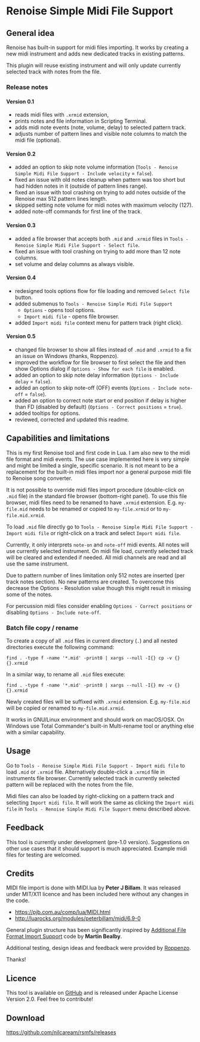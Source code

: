 # Renoise Simple Midi File Support

## General idea

Renoise has built-in support for midi files importing. It works by creating a new midi instrument and adds new dedicated tracks in existing patterns.

This plugin will reuse existing instrument and will only update currently selected track with notes from the file.

### Release notes

#### Version 0.1

- reads midi files with `.xrmid` extension,
- prints notes and file information in Scripting Terminal.
- adds midi note events (note, volume, delay) to selected pattern track.
- adjusts number of pattern lines and visible note columns to match the midi file (optional).

#### Version 0.2

- added an option to skip note volume information (`Tools - Renoise Simple Midi File Support - Include velocity` = `false`).
- fixed an issue with old notes cleanup when pattern was too short but had hidden notes in it (outside of pattern lines range).
- fixed an issue with tool crashing on trying to add notes outside of the Renoise max 512 pattern lines length.
- skipped setting note volume for midi notes with maximum velocity (127).
- added note-off commands for first line of the track.

#### Version 0.3

- added a file browser that accepts both `.mid` and `.xrmid` files in `Tools - Renoise Simple Midi File Support - Select file`.
- fixed an issue with tool crashing on trying to add more than 12 note columns.
- set volume and delay columns as always visible.

#### Version 0.4

- redesigned tools options flow for file loading and removed `Select file` button.
- added submenus to `Tools - Renoise Simple Midi File Support`
    - `Options` - opens tool options.
    - `Import midi file` - opens file browser.
- added `Import midi file` context menu for pattern track (right click).

#### Version 0.5

- changed file browser to show all files instead of `.mid` and `.xrmid` to a fix an issue on Windows (thanks, Roppenzo).
- improved the workflow for file browser to first select the file and then show Options dialog if `Options - Show for each file` is enabled.
- added an option to skip note delay information (`Options - Include delay` = `false`).
- added an option to skip note-off (OFF) events (`Options - Include note-off` = `false`).
- added an option to correct note start or end position if delay is higher than FD (disabled by default) (`Options - Correct positions` = `true`).
- added tooltips for options.
- reviewed, corrected and updated this readme.

## Capabilities and limitations

This is my first Renoise tool and first code in Lua. I am also new to the midi file format and midi events. The use case implemented here is very simple and might be limited a single, specific scenario. It is not meant to be a replacement for the built-in midi files import nor a general purpose midi file to Renoise song converter.

It is not possible to override midi files import procedure (double-click on `.mid` file) in the standard file browser (bottom-right panel). To use this file browser, midi files need to be renamed to have `.xrmid` extension. E.g. `my-file.mid` needs to be renamed or copied to `my-file.xrmid` or to `my-file.mid.xrmid`.

To load `.mid` file directly go to `Tools - Renoise Simple Midi File Support - Import midi file` or right-click on a track and select `Import midi file`.

Currently, it only interprets `note-on` and `note-off` midi events. All notes will use currently selected instrument. On midi file load, currently selected track will be cleared and extended if needed. All midi channels are read and all use the same instrument.

Due to pattern number of lines limitation only 512 notes are inserted (per track notes section). No new patterns are created. To overcome this decrease the Options - Resolution value though this might result in missing some of the notes.

For percussion midi files consider enabling `Options - Correct positions` or disabling `Options - Include note-off`.

### Batch file copy / rename

To create a copy of all `.mid` files in current directory (`.`) and all nested directories execute the following command:

    find . -type f -name '*.mid' -print0 | xargs --null -I{} cp -v {} {}.xrmid

In a similar way, to rename all `.mid` files execute:

    find . -type f -name '*.mid' -print0 | xargs --null -I{} mv -v {} {}.xrmid

Newly created files will be suffixed with `.xrmid` extension. E.g. `my-file.mid` will be copied or renamed to `my-file.mid.xrmid`.

It works in GNU/Linux environment and should work on macOS/OSX. On Windows use Total Commander's built-in Multi-rename tool or anything else with a similar capability.

## Usage

Go to `Tools - Renoise Simple Midi File Support - Import midi file` to load `.mid` or `.xrmid` file. Alternatively double-click a `.xrmid` file in instruments file browser. Currently selected track in currently selected pattern will be replaced with the notes from the file.

Midi files can also be loaded by right-clicking on a pattern track and selecting `Import midi file`. It will work the same as clicking the `Import midi file` in `Tools - Renoise Simple Midi File Support` menu described above.

## Feedback

This tool is currently under development (pre-1.0 version). Suggestions on other use cases that it should support is much appreciated. Example midi files for testing are welcomed.

## Credits

MIDI file import is done with MIDI.lua by **Peter J Billam**. It was released under MIT/X11 licence and has been included here without any changes in the code.

* https://pjb.com.au/comp/lua/MIDI.html
* http://luarocks.org/modules/peterbillam/midi/6.9-0

General plugin structure has been significantly inspired by [Additional File Format Import Support](https://www.renoise.com/tools/additional-file-format-import-support) code by **Martin Bealby**.

Additional testing, design ideas and feedback were provided by [Roppenzo](https://forum.renoise.com/u/Roppenzo).

Thanks!

## Licence

This tool is available on [GitHub](https://github.com/nilcaream/rsmfs) and is released under Apache License Version 2.0. Feel free to contribute!

## Download

https://github.com/nilcaream/rsmfs/releases
